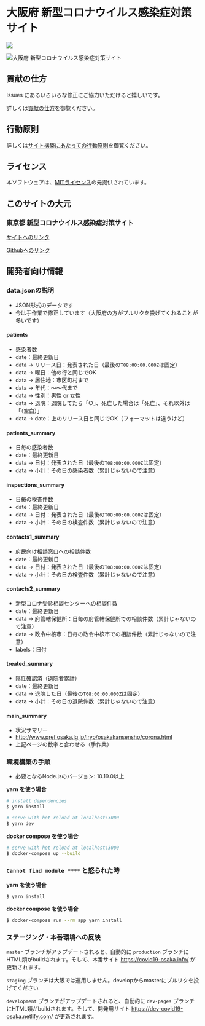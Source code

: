 # 大阪府 新型コロナウイルス感染症対策サイト

![](https://github.com/codeforosaka/covid19/workflows/production%20deploy/badge.svg)

![大阪府 新型コロナウイルス感染症対策サイト](https://covid19-osaka.info/)

## 貢献の仕方
Issues にあるいろいろな修正にご協力いただけると嬉しいです。

詳しくは[貢献の仕方](./.github/CONTRIBUTING.md)を御覧ください。

## 行動原則
詳しくは[サイト構築にあたっての行動原則](./.github/CODE_OF_CONDUCT.md)を御覧ください。

## ライセンス
本ソフトウェアは、[MITライセンス](./LICENSE.txt)の元提供されています。

## このサイトの大元

### 東京都 新型コロナウイルス感染症対策サイト
[サイトへのリンク](https://stopcovid19.metro.tokyo.lg.jp/)

[Githubへのリンク](https://github.com/tokyo-metropolitan-gov/covid19)

## 開発者向け情報

### data.jsonの説明
* JSON形式のデータです
* 今は手作業で修正しています（大阪府の方がプルリクを投げてくれることが多いです）

#### patients
* 感染者数
* date：最終更新日
* data -> リリース日：発表された日（最後の`T08:00:00.000Z`は固定）
* data -> 曜日：他の行と同じでOK
* data -> 居住地：市区町村まで
* data -> 年代：〜〜代まで
* data -> 性別：男性 or 女性
* data -> 退院：退院してたら「○」、死亡した場合は「死亡」、それ以外は「（空白）」
* data -> date：上のリリース日と同じでOK（フォーマットは違うけど）

#### patients_summary
* 日毎の感染者数
* date：最終更新日
* data -> 日付：発表された日（最後の`T08:00:00.000Z`は固定）
* data -> 小計：その日の感染者数（累計じゃないので注意）

#### inspections_summary
* 日毎の検査件数
* date：最終更新日
* data -> 日付：発表された日（最後の`T08:00:00.000Z`は固定）
* data -> 小計：その日の検査件数（累計じゃないので注意）

#### contacts1_summary
* 府民向け相談窓口への相談件数
* date：最終更新日
* data -> 日付：発表された日（最後の`T08:00:00.000Z`は固定）
* data -> 小計：その日の検査件数（累計じゃないので注意）

#### contacts2_summary
* 新型コロナ受診相談センターへの相談件数
* date：最終更新日
* data -> 府管轄保健所：日毎の府管轄保健所での相談件数（累計じゃないので注意）
* data -> 政令中核市：日毎の政令中核市での相談件数（累計じゃないので注意）
* labels：日付

#### treated_summary
* 陰性確認済（退院者累計）
* date：最終更新日
* data -> 退院した日（最後の`T08:00:00.000Z`は固定）
* data -> 小計：その日の退院件数（累計じゃないので注意）

#### main_summary
* 状況サマリー
* http://www.pref.osaka.lg.jp/iryo/osakakansensho/corona.html
* 上記ページの数字と合わせる（手作業）

### 環境構築の手順

- 必要となるNode.jsのバージョン: 10.19.0以上

**yarn を使う場合**
``` bash
# install dependencies
$ yarn install

# serve with hot reload at localhost:3000
$ yarn dev
```

**docker compose を使う場合**
```bash
# serve with hot reload at localhost:3000
$ docker-compose up --build
```

### `Cannot find module ****` と怒られた時

**yarn を使う場合**
```
$ yarn install
```

**docker compose を使う場合**
```bash
$ docker-compose run --rm app yarn install
```

### ステージング・本番環境への反映

`master` ブランチがアップデートされると、自動的に `production` ブランチにHTML類がbuildされます。そして、本番サイト https://covid19-osaka.info/ が更新されます。

`staging` ブランチは大阪では運用しません。developからmasterにプルリクを投げてください

`development` ブランチがアップデートされると、自動的に `dev-pages` ブランチにHTML類がbuildされます。そして、開発用サイト https://dev-covid19-osaka.netlify.com/ が更新されます。
